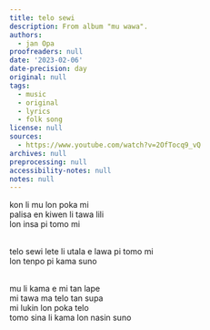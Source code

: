 ```yaml
---
title: telo sewi
description: From album "mu wawa".
authors:
  - jan Opa
proofreaders: null
date: '2023-02-06'
date-precision: day
original: null
tags:
  - music
  - original
  - lyrics
  - folk song
license: null
sources:
  - https://www.youtube.com/watch?v=2OfTocq9_vQ
archives: null
preprocessing: null
accessibility-notes: null
notes: null
---
```


 	
kon li mu lon poka mi
<br>palisa en kiwen li tawa lili
<br>lon insa pi tomo mi

<br>telo sewi lete li utala e lawa pi tomo mi
<br>lon tenpo pi kama suno

<br>mu li kama e mi tan lape
<br>mi tawa ma telo tan supa
<br>mi lukin lon poka telo
<br>tomo sina li kama lon nasin suno
